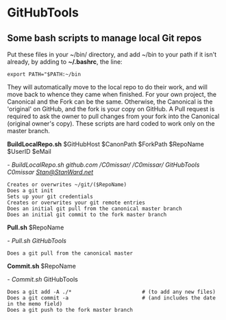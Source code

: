 # GitHubTools

## Some bash scripts to manage local Git repos

Put these files in your ~/bin/ directory, and add \~/bin to your path if it isn't already, by adding to **\~/.bashrc**, the line:
```
export PATH="$PATH:~/bin
```
They will automatically move to the local repo to do their work, and will move back to whence they came when finished.
For your own project, the Canonical and the Fork can be the same.
Otherwise, the Canonical is the 'original' on GitHub, and the fork is your copy on GitHub.
A Pull request is required to ask the owner to pull changes from your fork into the Canonical (original owner's copy).
These scripts are hard coded to work only on the master branch.

**BuildLocalRepo.sh** $GitHubHost $CanonPath $ForkPath $RepoName $UserID $eMail

\- *BuildLocalRepo.sh github.com /C0missar/ /C0missar/ GitHubTools C0missar Stan@StanWard.net*

```
Creates or overwrites ~/git/($RepoName)
Does a git init
Sets up your git credentials
Creates or overwrites your git remote entries
Does an initial git pull from the canonical master branch
Does an initial git commit to the fork master branch
```
**Pull.sh** $RepoName

\- *Pull.sh GitHubTools*
```
Does a git pull from the canonical master
```
**Commit.sh** $RepoName

\- *Commit.sh* GitHubTools
```
Does a git add -A ./*						# (to add any new files)
Does a git commit -a						# (and includes the date in the memo field)
Does a git push to the fork master branch
```
